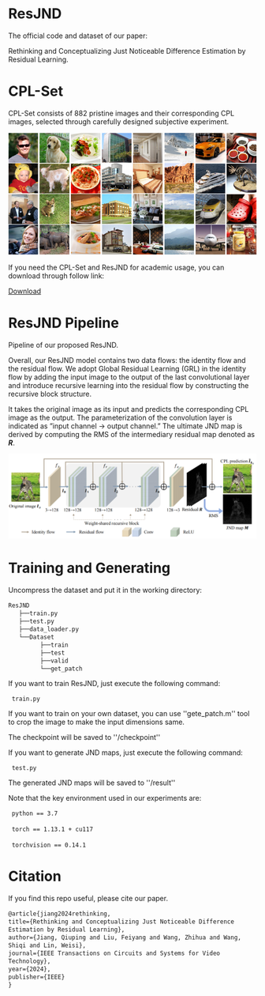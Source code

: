 # ResJND
The official code and dataset of our paper:

Rethinking and Conceptualizing Just Noticeable Difference Estimation by Residual Learning.

# CPL-Set

CPL-Set consists of 882 pristine images and their corresponding CPL images, selected through carefully designed subjective experiment.

 ![Image](https://github.com/Knife646/ResJND/blob/main/figure/CPL-Set.png)
 
If you need the CPL-Set and ResJND for academic usage, you can download through follow link:

[Download](https://pan.baidu.com/s/1QbDY4u-q1CIqqKHr1wu0fg?pwd=egqh)

# ResJND Pipeline
Pipeline of our proposed ResJND.

Overall, our ResJND model contains two data flows: the identity flow and the residual flow. We adopt Global Residual Learning (GRL) in the identity flow by adding the input image to the output of the last convolutional layer and introduce recursive learning into the residual flow by constructing the recursive block structure.

It takes the original image as its input and predicts the corresponding CPL image as the output. The parameterization of the convolution layer is indicated as ”input channel → output channel.” The ultimate JND map is derived by computing the RMS of the intermediary residual map denoted as ***R***.

 ![Image](https://github.com/Knife646/ResJND/blob/main/figure/ResJND.png)

# Training and Generating
Uncompress the dataset and put it in the working directory:
 
    ResJND
       ├──train.py
       ├──test.py
       ├──data_loader.py
       └──Dataset
             ├──train
             ├──test
             ├──valid
             └──get_patch

If you want to train ResJND, just execute the following command:

     train.py

If you want to train on your own dataset, you can use ''gete_patch.m'' tool to crop the image to make the input dimensions same.


The checkpoint will be saved to ''/checkpoint''

If you want to generate JND maps, just execute the following command:

     test.py

The generated JND maps will be saved to ''/result''

Note that the key environment used in our experiments are:

     python == 3.7
   
     torch == 1.13.1 + cu117
   
     torchvision == 0.14.1
   

# Citation
If you find this repo useful, please cite our paper.

    @article{jiang2024rethinking,
    title={Rethinking and Conceptualizing Just Noticeable Difference Estimation by Residual Learning},
    author={Jiang, Qiuping and Liu, Feiyang and Wang, Zhihua and Wang, Shiqi and Lin, Weisi},
    journal={IEEE Transactions on Circuits and Systems for Video Technology},
    year={2024},
    publisher={IEEE}
    }
